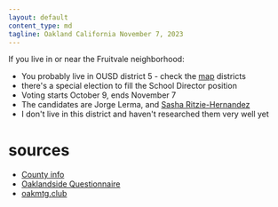 ```yaml
---
layout: default
content_type: md
tagline: Oakland California November 7, 2023
---
```


If you live in or near the Fruitvale neighborhood:
* You probably live in OUSD district 5 - check the [map](https://redistrictingpartners.com/wp-content/uploads/2022/01/City-of-Oakland-Draft-Plan-F5.html) districts
* there's a special election to fill the School Director position
* Voting starts October 9, ends November 7
* The candidates are Jorge Lerma, and [Sasha Ritzie-Hernandez](https://www.sasharitziehernandez.com/)
* I don't live in this district and haven't researched them very well yet

# sources

* [County info](https://www.acvote.org/election-information/elections?id=253)
* [Oaklandside Questionnaire](https://oaklandside.org/wp-content/uploads/2020/09/Lerma.pdf)
* [oakmtg.club](https://www.oakmtg.club/2020/candidates/jorge-c-lerma/)
